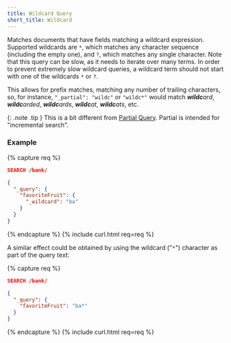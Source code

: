 ```yaml
---
title: Wildcard Query
short_title: Wildcard
---
```


Matches documents that have fields matching a wildcard expression. Supported
wildcards are `*`, which matches any character sequence (including the empty
one), and `?`, which matches any single character. Note that this query can be
slow, as it needs to iterate over many terms. In order to prevent extremely
slow wildcard queries, a wildcard term should not start with one of the
wildcards `*` or `?`.

This allows for prefix matches, matching any number of trailing characters, so,
for instance, `"_partial": "wildc"` or `"wildc*"` would match _**wildc**ard_,
_**wildc**arded_, _**wildc**ards_, _**wildc**at_, _**wildc**ats_, etc.

{: .note .tip }
This is a bit different from [Partial Query](../partial).
Partial is intended for "incremental search".

### Example

{% capture req %}

```json
SEARCH /bank/

{
  "_query": {
    "favoriteFruit": {
      "_wildcard": "ba"
    }
  }
}
```
{% endcapture %}
{% include curl.html req=req %}

A similar effect could be obtained by using the wildcard ("`*`") character
as part of the query text:

{% capture req %}

```json
SEARCH /bank/

{
  "_query": {
    "favoriteFruit": "ba*"
  }
}
```
{% endcapture %}
{% include curl.html req=req %}
